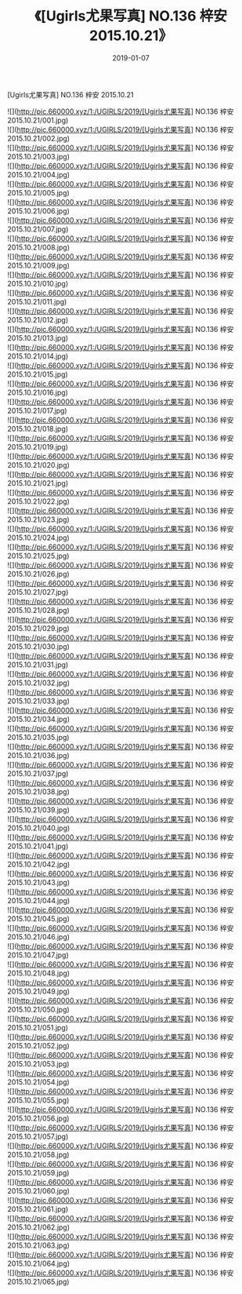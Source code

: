﻿---
layout: post
title:  《[Ugirls尤果写真] NO.136 梓安 2015.10.21》
date:   2019-01-07
img: http://pic.660000.xyz/1:/UGIRLS/2019/[Ugirls尤果写真] NO.136 梓安 2015.10.21/000.jpg
categories: [美女, 清纯, 唯美]
---

[Ugirls尤果写真] NO.136 梓安 2015.10.21

 ![](http://pic.660000.xyz/1:/UGIRLS/2019/[Ugirls尤果写真] NO.136 梓安 2015.10.21/001.jpg) <br>![](http://pic.660000.xyz/1:/UGIRLS/2019/[Ugirls尤果写真] NO.136 梓安 2015.10.21/002.jpg) <br>![](http://pic.660000.xyz/1:/UGIRLS/2019/[Ugirls尤果写真] NO.136 梓安 2015.10.21/003.jpg) <br>![](http://pic.660000.xyz/1:/UGIRLS/2019/[Ugirls尤果写真] NO.136 梓安 2015.10.21/004.jpg) <br>![](http://pic.660000.xyz/1:/UGIRLS/2019/[Ugirls尤果写真] NO.136 梓安 2015.10.21/005.jpg) <br>![](http://pic.660000.xyz/1:/UGIRLS/2019/[Ugirls尤果写真] NO.136 梓安 2015.10.21/006.jpg) <br>![](http://pic.660000.xyz/1:/UGIRLS/2019/[Ugirls尤果写真] NO.136 梓安 2015.10.21/007.jpg) <br>![](http://pic.660000.xyz/1:/UGIRLS/2019/[Ugirls尤果写真] NO.136 梓安 2015.10.21/008.jpg) <br>![](http://pic.660000.xyz/1:/UGIRLS/2019/[Ugirls尤果写真] NO.136 梓安 2015.10.21/009.jpg) <br>![](http://pic.660000.xyz/1:/UGIRLS/2019/[Ugirls尤果写真] NO.136 梓安 2015.10.21/010.jpg) <br>![](http://pic.660000.xyz/1:/UGIRLS/2019/[Ugirls尤果写真] NO.136 梓安 2015.10.21/011.jpg) <br>![](http://pic.660000.xyz/1:/UGIRLS/2019/[Ugirls尤果写真] NO.136 梓安 2015.10.21/012.jpg) <br>![](http://pic.660000.xyz/1:/UGIRLS/2019/[Ugirls尤果写真] NO.136 梓安 2015.10.21/013.jpg) <br>![](http://pic.660000.xyz/1:/UGIRLS/2019/[Ugirls尤果写真] NO.136 梓安 2015.10.21/014.jpg) <br>![](http://pic.660000.xyz/1:/UGIRLS/2019/[Ugirls尤果写真] NO.136 梓安 2015.10.21/015.jpg) <br>![](http://pic.660000.xyz/1:/UGIRLS/2019/[Ugirls尤果写真] NO.136 梓安 2015.10.21/016.jpg) <br>![](http://pic.660000.xyz/1:/UGIRLS/2019/[Ugirls尤果写真] NO.136 梓安 2015.10.21/017.jpg) <br>![](http://pic.660000.xyz/1:/UGIRLS/2019/[Ugirls尤果写真] NO.136 梓安 2015.10.21/018.jpg) <br>![](http://pic.660000.xyz/1:/UGIRLS/2019/[Ugirls尤果写真] NO.136 梓安 2015.10.21/019.jpg) <br>![](http://pic.660000.xyz/1:/UGIRLS/2019/[Ugirls尤果写真] NO.136 梓安 2015.10.21/020.jpg) <br>![](http://pic.660000.xyz/1:/UGIRLS/2019/[Ugirls尤果写真] NO.136 梓安 2015.10.21/021.jpg) <br>![](http://pic.660000.xyz/1:/UGIRLS/2019/[Ugirls尤果写真] NO.136 梓安 2015.10.21/022.jpg) <br>![](http://pic.660000.xyz/1:/UGIRLS/2019/[Ugirls尤果写真] NO.136 梓安 2015.10.21/023.jpg) <br>![](http://pic.660000.xyz/1:/UGIRLS/2019/[Ugirls尤果写真] NO.136 梓安 2015.10.21/024.jpg) <br>![](http://pic.660000.xyz/1:/UGIRLS/2019/[Ugirls尤果写真] NO.136 梓安 2015.10.21/025.jpg) <br>![](http://pic.660000.xyz/1:/UGIRLS/2019/[Ugirls尤果写真] NO.136 梓安 2015.10.21/026.jpg) <br>![](http://pic.660000.xyz/1:/UGIRLS/2019/[Ugirls尤果写真] NO.136 梓安 2015.10.21/027.jpg) <br>![](http://pic.660000.xyz/1:/UGIRLS/2019/[Ugirls尤果写真] NO.136 梓安 2015.10.21/028.jpg) <br>![](http://pic.660000.xyz/1:/UGIRLS/2019/[Ugirls尤果写真] NO.136 梓安 2015.10.21/029.jpg) <br>![](http://pic.660000.xyz/1:/UGIRLS/2019/[Ugirls尤果写真] NO.136 梓安 2015.10.21/030.jpg) <br>![](http://pic.660000.xyz/1:/UGIRLS/2019/[Ugirls尤果写真] NO.136 梓安 2015.10.21/031.jpg) <br>![](http://pic.660000.xyz/1:/UGIRLS/2019/[Ugirls尤果写真] NO.136 梓安 2015.10.21/032.jpg) <br>![](http://pic.660000.xyz/1:/UGIRLS/2019/[Ugirls尤果写真] NO.136 梓安 2015.10.21/033.jpg) <br>![](http://pic.660000.xyz/1:/UGIRLS/2019/[Ugirls尤果写真] NO.136 梓安 2015.10.21/034.jpg) <br>![](http://pic.660000.xyz/1:/UGIRLS/2019/[Ugirls尤果写真] NO.136 梓安 2015.10.21/035.jpg) <br>![](http://pic.660000.xyz/1:/UGIRLS/2019/[Ugirls尤果写真] NO.136 梓安 2015.10.21/036.jpg) <br>![](http://pic.660000.xyz/1:/UGIRLS/2019/[Ugirls尤果写真] NO.136 梓安 2015.10.21/037.jpg) <br>![](http://pic.660000.xyz/1:/UGIRLS/2019/[Ugirls尤果写真] NO.136 梓安 2015.10.21/038.jpg) <br>![](http://pic.660000.xyz/1:/UGIRLS/2019/[Ugirls尤果写真] NO.136 梓安 2015.10.21/039.jpg) <br>![](http://pic.660000.xyz/1:/UGIRLS/2019/[Ugirls尤果写真] NO.136 梓安 2015.10.21/040.jpg) <br>![](http://pic.660000.xyz/1:/UGIRLS/2019/[Ugirls尤果写真] NO.136 梓安 2015.10.21/041.jpg) <br>![](http://pic.660000.xyz/1:/UGIRLS/2019/[Ugirls尤果写真] NO.136 梓安 2015.10.21/042.jpg) <br>![](http://pic.660000.xyz/1:/UGIRLS/2019/[Ugirls尤果写真] NO.136 梓安 2015.10.21/043.jpg) <br>![](http://pic.660000.xyz/1:/UGIRLS/2019/[Ugirls尤果写真] NO.136 梓安 2015.10.21/044.jpg) <br>![](http://pic.660000.xyz/1:/UGIRLS/2019/[Ugirls尤果写真] NO.136 梓安 2015.10.21/045.jpg) <br>![](http://pic.660000.xyz/1:/UGIRLS/2019/[Ugirls尤果写真] NO.136 梓安 2015.10.21/046.jpg) <br>![](http://pic.660000.xyz/1:/UGIRLS/2019/[Ugirls尤果写真] NO.136 梓安 2015.10.21/047.jpg) <br>![](http://pic.660000.xyz/1:/UGIRLS/2019/[Ugirls尤果写真] NO.136 梓安 2015.10.21/048.jpg) <br>![](http://pic.660000.xyz/1:/UGIRLS/2019/[Ugirls尤果写真] NO.136 梓安 2015.10.21/049.jpg) <br>![](http://pic.660000.xyz/1:/UGIRLS/2019/[Ugirls尤果写真] NO.136 梓安 2015.10.21/050.jpg) <br>![](http://pic.660000.xyz/1:/UGIRLS/2019/[Ugirls尤果写真] NO.136 梓安 2015.10.21/051.jpg) <br>![](http://pic.660000.xyz/1:/UGIRLS/2019/[Ugirls尤果写真] NO.136 梓安 2015.10.21/052.jpg) <br>![](http://pic.660000.xyz/1:/UGIRLS/2019/[Ugirls尤果写真] NO.136 梓安 2015.10.21/053.jpg) <br>![](http://pic.660000.xyz/1:/UGIRLS/2019/[Ugirls尤果写真] NO.136 梓安 2015.10.21/054.jpg) <br>![](http://pic.660000.xyz/1:/UGIRLS/2019/[Ugirls尤果写真] NO.136 梓安 2015.10.21/055.jpg) <br>![](http://pic.660000.xyz/1:/UGIRLS/2019/[Ugirls尤果写真] NO.136 梓安 2015.10.21/056.jpg) <br>![](http://pic.660000.xyz/1:/UGIRLS/2019/[Ugirls尤果写真] NO.136 梓安 2015.10.21/057.jpg) <br>![](http://pic.660000.xyz/1:/UGIRLS/2019/[Ugirls尤果写真] NO.136 梓安 2015.10.21/058.jpg) <br>![](http://pic.660000.xyz/1:/UGIRLS/2019/[Ugirls尤果写真] NO.136 梓安 2015.10.21/059.jpg) <br>![](http://pic.660000.xyz/1:/UGIRLS/2019/[Ugirls尤果写真] NO.136 梓安 2015.10.21/060.jpg) <br>![](http://pic.660000.xyz/1:/UGIRLS/2019/[Ugirls尤果写真] NO.136 梓安 2015.10.21/061.jpg) <br>![](http://pic.660000.xyz/1:/UGIRLS/2019/[Ugirls尤果写真] NO.136 梓安 2015.10.21/062.jpg) <br>![](http://pic.660000.xyz/1:/UGIRLS/2019/[Ugirls尤果写真] NO.136 梓安 2015.10.21/063.jpg) <br>![](http://pic.660000.xyz/1:/UGIRLS/2019/[Ugirls尤果写真] NO.136 梓安 2015.10.21/064.jpg) <br>![](http://pic.660000.xyz/1:/UGIRLS/2019/[Ugirls尤果写真] NO.136 梓安 2015.10.21/065.jpg) <br>